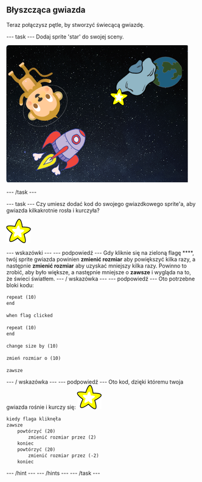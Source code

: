 ## Błyszcząca gwiazda

Teraz połączysz pętle, by stworzyć świecącą gwiazdę.

\--- task \--- Dodaj sprite 'star' do swojej sceny.

![Dodanie sprite gwiazdy](images/space-star-sprite.png)

\--- /task \---

\--- task \--- Czy umiesz dodać kod do swojego gwiazdkowego sprite'a, aby gwiazda kilkakrotnie rosła i kurczyła?

![Testowanie świecącej gwiazdy](images/sprite-star.png)

\--- wskazówki \--- \--- podpowiedź \--- Gdy kliknie się na zieloną flagę ****, twój sprite gwiazda powinien **zmienić rozmiar** aby powiększyć kilka razy, a następnie **zmienić rozmiar** aby uzyskać mniejszy kilka razy. Powinno to zrobić, aby było większe, a następnie mniejsze o **zawsze** i wygląda na to, że świeci światłem. \--- / wskazówka \--- \--- podpowiedź \--- Oto potrzebne bloki kodu:

```blocks3
repeat (10)
end

when flag clicked

repeat (10)
end

change size by (10)

zmień rozmiar o (10)

zawsze
```

\--- / wskazówka \--- \--- podpowiedź \--- Oto kod, dzięki któremu twoja gwiazda rośnie i kurczy się: ![Gwiazdowy sprite](images/sprite-star.png)

```blocks3
kiedy flaga kliknęła
zawsze
    powtórzyć (20)
        zmienić rozmiar przez (2)
    koniec
    powtórzyć (20)
        zmienić rozmiar przez (-2)
    koniec

```

\--- /hint \--- \--- /hints \--- \--- /task \---